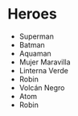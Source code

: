 # Heroes

* Superman
* Batman
* Aquaman
* Mujer Maravilla
* Linterna Verde
* Robin
* Volcán Negro
* Atom
* Robin
